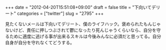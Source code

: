 +++
date = "2012-04-20T15:51:08+09:00"
draft = false
title = "下向いてデリート"
categories = ["twitter"]
slug = "2795"
+++

見たくないメールは下向いてデリート、僕のライフハック。褒められたもんじゃないけど、責任に押しつぶされて鬱になったり死んじゃうくらいなら、自分を守るために適度に逃げる事が出来るスキルは今後みんなに必須だと思ってる。自分自身が自分を守れなくてどうする。
